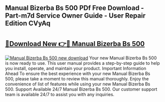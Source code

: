 ## Manual Bizerba Bs 500 PDf Free Download - Part-m7d Service Owner Guide - User Repair Edition CVyAq

# <h2><a href="http://bc6780.oget.top/?id=Manual+Bizerba+Bs+500">🔗Download New 👉🔴 Manual Bizerba Bs 500</a></h2>

[![Manual Bizerba Bs 500 new download](https://i.imgur.com/5g1atiW.png)](http://bc6780.oget.top/?id=Manual+Bizerba+Bs+500)
Your new Manual Bizerba Bs 500 is now ready to use. This user manual provides a step-by-step guide to help you install, operate, and maintain your product. Important Information Ahead To ensure the best experience with your new Manual Bizerba Bs 500, please take a moment to review this manual thoroughly. Enjoy the convenience of list of features while using your new Manual Bizerba Bs 500. Support Available 24/7 Manual Bizerba Bs 500. Our customer support team is available 24/7 to assist you with any inquiries.
